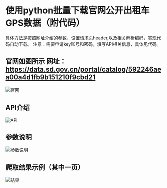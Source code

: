 # 使用python批量下载官网公开出租车GPS数据（附代码）

具体方法是按照网址介绍的参数，设置请求头header,以及相关解析编码，实现代码自动下载。 
注意：需要申请key账号和密码，填写API相关信息，具体见代码。 



## 官网如图所示 网址：https://data.sd.gov.cn/portal/catalog/592246aea00a4d1fb9b151210f9cbd21
![官网](https://github.com/qq745433296/Download-taxi-GPS-data-based-on-Shandong-government-API/blob/main/pic/%E5%AE%98%E7%BD%91%E4%BB%8B%E7%BB%8D.png)

##  API介绍
![API](https://github.com/qq745433296/Download-taxi-GPS-data-based-on-Shandong-government-API/blob/main/pic/API%E4%BB%8B%E7%BB%8D.png)


## 参数说明 
![参数说明](https://github.com/qq745433296/Download-taxi-GPS-data-based-on-Shandong-government-API/blob/main/pic/%E5%8F%82%E6%95%B0%E8%AF%B4%E6%98%8E.png)

## 爬取结果示例（其中一页）
![结果](https://github.com/qq745433296/Download-taxi-GPS-data-based-on-Shandong-government-API/blob/main/pic/%E7%BB%93%E6%9E%9C%E6%98%BE%E7%A4%BA2.png)
